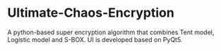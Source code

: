 # Ultimate-Chaos-Encryption
A python-based super encryption algorithm that combines Tent model, Logistic model and S-BOX. UI is developed based on PyQt5.
